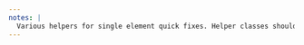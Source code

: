 ```yaml
---
notes: |
  Various helpers for single element quick fixes. Helper classes should be able to used anywhere at anytime with no dependencies or over specific styling e.g., `text-align: center;` with a helper class of `.u-text-center` All helper classes are prefixed with the 'u-' namespace('U' for utility) for readability purposes for developers.
---
```

